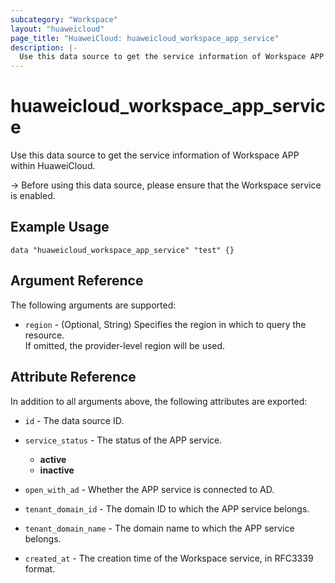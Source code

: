 ```yaml
---
subcategory: "Workspace"
layout: "huaweicloud"
page_title: "HuaweiCloud: huaweicloud_workspace_app_service"
description: |-
  Use this data source to get the service information of Workspace APP within HuaweiCloud.
---
```


# huaweicloud_workspace_app_service

Use this data source to get the service information of Workspace APP within HuaweiCloud.

-> Before using this data source, please ensure that the Workspace service is enabled.

## Example Usage

```hcl
data "huaweicloud_workspace_app_service" "test" {}
```

## Argument Reference

The following arguments are supported:

* `region` - (Optional, String) Specifies the region in which to query the resource.  
  If omitted, the provider-level region will be used.

## Attribute Reference

In addition to all arguments above, the following attributes are exported:

* `id` - The data source ID.

* `service_status` - The status of the APP service.
  + **active**
  + **inactive**

* `open_with_ad` - Whether the APP service is connected to AD.

* `tenant_domain_id` - The domain ID to which the APP service belongs.

* `tenant_domain_name` - The domain name to which the APP service belongs.

* `created_at` - The creation time of the Workspace service, in RFC3339 format.
